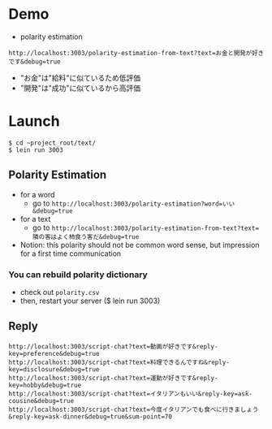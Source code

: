 # Demo

- polarity estimation

```
http://localhost:3003/polarity-estimation-from-text?text=お金と開発が好きです&debug=true
```
  + "お金"は"給料"に似ているため低評価
  + "開発"は"成功"に似ているから高評価

# Launch

```
$ cd ~project_root/text/
$ lein run 3003
```

## Polarity Estimation


- for a word
  + go to `http://localhost:3003/polarity-estimation?word=いい&debug=true`
- for a text
  + go to `http://localhost:3003/polarity-estimation-from-text?text=隣の客はよく柿食う客だ&debug=true`
- Notion: this polarity should not be common word sense, but impression for a first time communication


### You can rebuild polarity dictionary

- check out `polarity.csv`
- then, restart your server ($ lein run 3003)

## Reply


```
http://localhost:3003/script-chat?text=動画が好きです&reply-key=preference&debug=true
http://localhost:3003/script-chat?text=料理できるんですね&reply-key=disclosure&debug=true
http://localhost:3003/script-chat?text=運動が好きです&reply-key=hobby&debug=true
http://localhost:3003/script-chat?text=イタリアンもいい&reply-key=ask-cousine&debug=true
http://localhost:3003/script-chat?text=今度イタリアンでも食べに行きましょう&reply-key=ask-dinner&debug=true&sum-point=70
```

